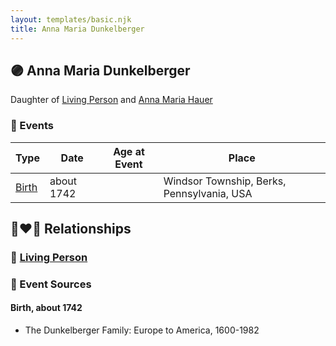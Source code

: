 ```yaml
---
layout: templates/basic.njk
title: Anna Maria Dunkelberger
---
```

## 🟣 Anna Maria Dunkelberger

Daughter of [Living Person](/people/1/13545057) and [Anna Maria Hauer](/people/2/22963774)

### 📆 Events

Type | Date | Age at Event | Place
------ | ------ | ------ | ------
[Birth](#event-event-2) | about 1742 |  | Windsor Township, Berks, Pennsylvania, USA

## 👩‍❤️‍👨 Relationships

### 🔵 [Living Person](/people/5/51985736)

### 📰 Event Sources

#### <a id="event-event-2"></a> Birth, about 1742
* The Dunkelberger Family: Europe to America, 1600-1982